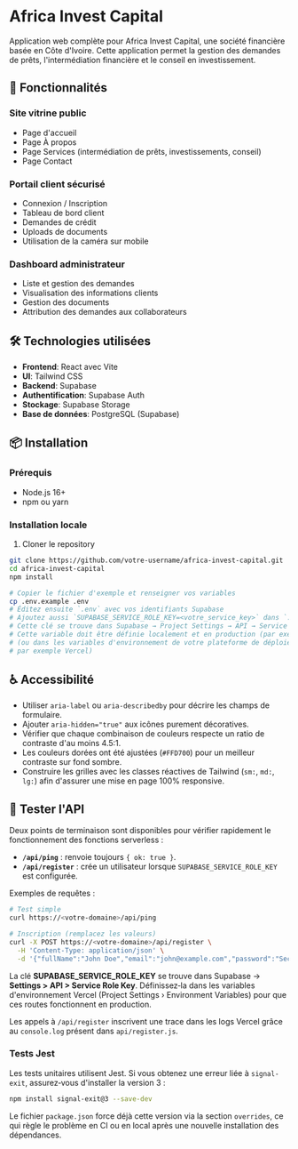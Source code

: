 # Africa Invest Capital

Application web complète pour Africa Invest Capital, une société financière basée en Côte d'Ivoire. Cette application permet la gestion des demandes de prêts, l'intermédiation financière et le conseil en investissement.

## 🚀 Fonctionnalités

### Site vitrine public
- Page d'accueil
- Page À propos
- Page Services (intermédiation de prêts, investissements, conseil)
- Page Contact

### Portail client sécurisé
- Connexion / Inscription
- Tableau de bord client
- Demandes de crédit
- Uploads de documents
- Utilisation de la caméra sur mobile

### Dashboard administrateur
- Liste et gestion des demandes
- Visualisation des informations clients
- Gestion des documents
- Attribution des demandes aux collaborateurs

## 🛠️ Technologies utilisées
- **Frontend**: React avec Vite
- **UI**: Tailwind CSS
- **Backend**: Supabase
- **Authentification**: Supabase Auth
- **Stockage**: Supabase Storage
- **Base de données**: PostgreSQL (Supabase)

## 📦 Installation

### Prérequis
- Node.js 16+
- npm ou yarn

### Installation locale

1. Cloner le repository
```bash
git clone https://github.com/votre-username/africa-invest-capital.git
cd africa-invest-capital
npm install

# Copier le fichier d'exemple et renseigner vos variables
cp .env.example .env
# Éditez ensuite `.env` avec vos identifiants Supabase
# Ajoutez aussi `SUPABASE_SERVICE_ROLE_KEY=<votre_service_key>` dans `.env.local`
# Cette clé se trouve dans Supabase → Project Settings → API → Service Role Key.
# Cette variable doit être définie localement et en production (par exemple via les variables d'environnement Vercel).
# (ou dans les variables d'environnement de votre plateforme de déploiement,
# par exemple Vercel)
```

## ♿ Accessibilité

- Utiliser `aria-label` ou `aria-describedby` pour décrire les champs de formulaire.
- Ajouter `aria-hidden="true"` aux icônes purement décoratives.
- Vérifier que chaque combinaison de couleurs respecte un ratio de contraste d'au moins 4.5:1.
- Les couleurs dorées ont été ajustées (`#FFD700`) pour un meilleur contraste sur fond sombre.
- Construire les grilles avec les classes réactives de Tailwind (`sm:`, `md:`, `lg:`) afin d'assurer une mise en page 100% responsive.

## 🔌 Tester l'API

Deux points de terminaison sont disponibles pour vérifier rapidement le fonctionnement des fonctions serverless :

- **`/api/ping`** : renvoie toujours `{ ok: true }`.
- **`/api/register`** : crée un utilisateur lorsque `SUPABASE_SERVICE_ROLE_KEY` est configurée.

Exemples de requêtes :

```bash
# Test simple
curl https://<votre-domaine>/api/ping

# Inscription (remplacez les valeurs)
curl -X POST https://<votre-domaine>/api/register \
  -H 'Content-Type: application/json' \
  -d '{"fullName":"John Doe","email":"john@example.com","password":"Secret123"}'
```

La clé **SUPABASE_SERVICE_ROLE_KEY** se trouve dans Supabase → **Settings > API > Service Role Key**. Définissez‑la dans les variables d'environnement Vercel (Project Settings › Environment Variables) pour que ces routes fonctionnent en production.

Les appels à `/api/register` inscrivent une trace dans les logs Vercel grâce au `console.log` présent dans `api/register.js`.

### Tests Jest

Les tests unitaires utilisent Jest. Si vous obtenez une erreur liée à `signal-exit`, assurez‑vous d'installer la version 3 :

```bash
npm install signal-exit@3 --save-dev
```

Le fichier `package.json` force déjà cette version via la section `overrides`, ce qui règle le problème en CI ou en local après une nouvelle installation des dépendances.
